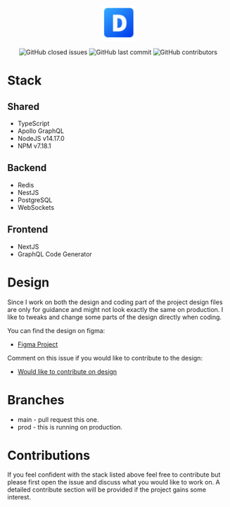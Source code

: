 <a href="https://derum.pl">
  <p align="center">
    <img height=80 src="https://raw.githubusercontent.com/schriker/derum/main/github/logo.svg"/>
  </p>
</a>

<p align="center">
  <img alt="GitHub closed issues" src="https://img.shields.io/github/issues-closed/schriker/derum?style=flat-square">
  <img alt="GitHub last commit" src="https://img.shields.io/github/last-commit/schriker/derum?style=flat-square">
  <img alt="GitHub contributors" src="https://img.shields.io/github/contributors/schriker/derum?style=flat-square">
</p>

# Stack

## Shared

- TypeScript
- Apollo GraphQL
- NodeJS v14.17.0
- NPM v7.18.1

## Backend

- Redis
- NestJS
- PostgreSQL
- WebSockets

## Frontend

- NextJS
- GraphQL Code Generator

# Design

Since I work on both the design and coding part of the project design files are only for guidance and might not look exactly the same on production. I like to tweaks and change some parts of the design directly when coding.

You can find the design on figma:
- [Figma Project](https://www.figma.com/file/4FNOok2FZt2DetpgUZVkSG/Derum) 

Comment on this issue if you would like to contribute to the design:
- [Would like to contribute on design](https://github.com/schriker/derum/issues/1)

# Branches

- main - pull request this one.
- prod - this is running on production.

# Contributions

If you feel confident with the stack listed above feel free to contribute but please first open the issue and discuss what you would like to work on. A detailed contribute section will be provided if the project gains some interest.
